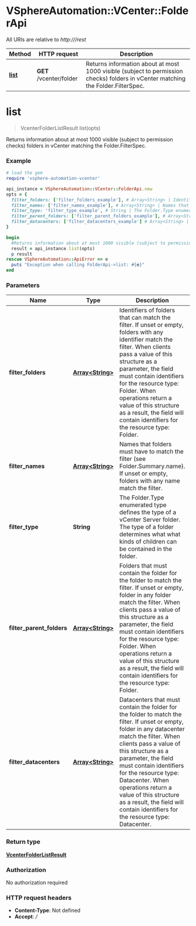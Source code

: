 # VSphereAutomation::VCenter::FolderApi

All URIs are relative to *http:///rest*

Method | HTTP request | Description
------------- | ------------- | -------------
[**list**](FolderApi.md#list) | **GET** /vcenter/folder | Returns information about at most 1000 visible (subject to permission checks) folders in vCenter matching the Folder.FilterSpec.


# **list**
> VcenterFolderListResult list(opts)

Returns information about at most 1000 visible (subject to permission checks) folders in vCenter matching the Folder.FilterSpec.

### Example
```ruby
# load the gem
require 'vsphere-automation-vcenter'

api_instance = VSphereAutomation::VCenter::FolderApi.new
opts = {
  filter_folders: ['filter_folders_example'], # Array<String> | Identifiers of folders that can match the filter. If unset or empty, folders with any identifier match the filter. When clients pass a value of this structure as a parameter, the field must contain identifiers for the resource type: Folder. When operations return a value of this structure as a result, the field will contain identifiers for the resource type: Folder.
  filter_names: ['filter_names_example'], # Array<String> | Names that folders must have to match the filter (see Folder.Summary.name). If unset or empty, folders with any name match the filter.
  filter_type: 'filter_type_example', # String | The Folder.Type enumerated type defines the type of a vCenter Server folder. The type of a folder determines what what kinds of children can be contained in the folder.
  filter_parent_folders: ['filter_parent_folders_example'], # Array<String> | Folders that must contain the folder for the folder to match the filter. If unset or empty, folder in any folder match the filter. When clients pass a value of this structure as a parameter, the field must contain identifiers for the resource type: Folder. When operations return a value of this structure as a result, the field will contain identifiers for the resource type: Folder.
  filter_datacenters: ['filter_datacenters_example'] # Array<String> | Datacenters that must contain the folder for the folder to match the filter. If unset or empty, folder in any datacenter match the filter. When clients pass a value of this structure as a parameter, the field must contain identifiers for the resource type: Datacenter. When operations return a value of this structure as a result, the field will contain identifiers for the resource type: Datacenter.
}

begin
  #Returns information about at most 1000 visible (subject to permission checks) folders in vCenter matching the Folder.FilterSpec.
  result = api_instance.list(opts)
  p result
rescue VSphereAutomation::ApiError => e
  puts "Exception when calling FolderApi->list: #{e}"
end
```

### Parameters

Name | Type | Description  | Notes
------------- | ------------- | ------------- | -------------
 **filter_folders** | [**Array&lt;String&gt;**](String.md)| Identifiers of folders that can match the filter. If unset or empty, folders with any identifier match the filter. When clients pass a value of this structure as a parameter, the field must contain identifiers for the resource type: Folder. When operations return a value of this structure as a result, the field will contain identifiers for the resource type: Folder. | [optional] 
 **filter_names** | [**Array&lt;String&gt;**](String.md)| Names that folders must have to match the filter (see Folder.Summary.name). If unset or empty, folders with any name match the filter. | [optional] 
 **filter_type** | **String**| The Folder.Type enumerated type defines the type of a vCenter Server folder. The type of a folder determines what what kinds of children can be contained in the folder. | [optional] 
 **filter_parent_folders** | [**Array&lt;String&gt;**](String.md)| Folders that must contain the folder for the folder to match the filter. If unset or empty, folder in any folder match the filter. When clients pass a value of this structure as a parameter, the field must contain identifiers for the resource type: Folder. When operations return a value of this structure as a result, the field will contain identifiers for the resource type: Folder. | [optional] 
 **filter_datacenters** | [**Array&lt;String&gt;**](String.md)| Datacenters that must contain the folder for the folder to match the filter. If unset or empty, folder in any datacenter match the filter. When clients pass a value of this structure as a parameter, the field must contain identifiers for the resource type: Datacenter. When operations return a value of this structure as a result, the field will contain identifiers for the resource type: Datacenter. | [optional] 

### Return type

[**VcenterFolderListResult**](VcenterFolderListResult.md)

### Authorization

No authorization required

### HTTP request headers

 - **Content-Type**: Not defined
 - **Accept**: */*



